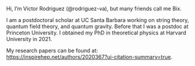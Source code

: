Hi, I’m Victor Rodriguez (@rodriguez-va), but many friends call me Bix.

I am a postdoctoral scholar at UC Santa Barbara working on string theory, quantum field theory, and quantum gravity. 
Before that I was a postdoc at Princeton University. 
I obtained my PhD in theoretical physics at Harvard University in 2021. 

My research papers can be found at: https://inspirehep.net/authors/2020367?ui-citation-summary=true. 

